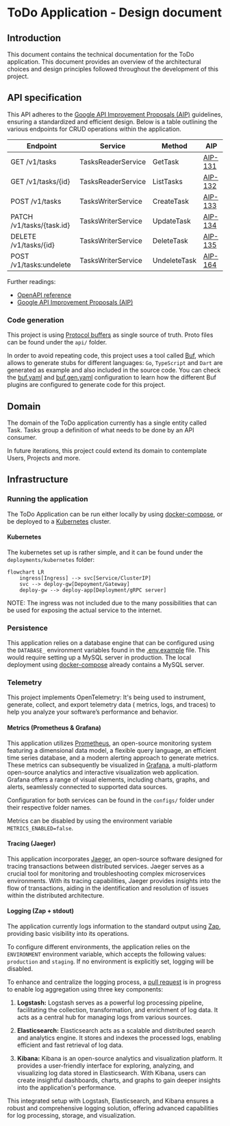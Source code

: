 # ToDo Application - Design document

## Introduction

This document contains the technical documentation for the ToDo application. This document provides an overview of the
architectural choices and design principles followed throughout the development of this project.

## API specification

This API adheres to the [Google API Improvement Proposals (AIP)](https://google.aip.dev) guidelines, ensuring a
standardized and efficient design.
Below is a table outlining the various endpoints for CRUD operations within the application.

| Endpoint                  | Service            | Method       | AIP                                   |
|---------------------------|--------------------|--------------|---------------------------------------|
| GET /v1/tasks             | TasksReaderService | GetTask      | [AIP-131](https://google.aip.dev/131) |
| GET /v1/tasks/{id}        | TasksReaderService | ListTasks    | [AIP-132](https://google.aip.dev/132) |
| POST /v1/tasks            | TasksWriterService | CreateTask   | [AIP-133](https://google.aip.dev/133) |
| PATCH /v1/tasks/{task.id} | TasksWriterService | UpdateTask   | [AIP-134](https://google.aip.dev/134) |
| DELETE /v1/tasks/{id}     | TasksWriterService | DeleteTask   | [AIP-135](https://google.aip.dev/135) |
| POST /v1/tasks:undelete   | TasksWriterService | UndeleteTask | [AIP-164](https://google.aip.dev/164) |

Further readings:

- [OpenAPI reference](api/api.swagger.yaml)
- [Google API Improvement Proposals (AIP)](https://google.aip.dev)

### Code generation

This project is using [Protocol buffers](https://protobuf.dev/) as single source of truth. Proto files can be found under the `api/` folder.

In order to avoid repeating code, this project uses a tool called [Buf](https://buf.build/), which allows to generate stubs for different languages: `Go`, `TypeScript` and `Dart` are generated as example and also included in the source code. You can check the [buf.yaml](buf.yaml) and [buf.gen.yaml](buf.gen.yaml) configuration to learn how the different Buf plugins are configured to generate code for this project.

## Domain

The domain of the ToDo application currently has a single entity called Task. Tasks group a definition of what needs to
be done by an API consumer.

In future iterations, this project could extend its domain to contemplate Users, Projects and more.

## Infrastructure

### Running the application

The ToDo Application can be run either locally by using [docker-compose](deployments/local), or be deployed to
a [Kubernetes](deployments/kubernetes) cluster.

#### Kubernetes

The kubernetes set up is rather simple, and it can be found under the `deployments/kubernetes` folder:

```mermaid
flowchart LR
    ingress[Ingress] --> svc[Service/ClusterIP]
    svc --> deploy-gw[Depoyment/Gateway]
    deploy-gw --> deploy-app[Deployment/gRPC server]
```

NOTE: The ingress was not included due to the many possibilities that can be used for exposing the actual service to the internet.

### Persistence

This application relies on a database engine that can be configured using the `DATABASE_` environment variables found in
the [.env.example](.env.example) file. This would require setting up a MySQL server in production. The local deployment
using [docker-compose](deployments/local) already contains a MySQL server.

### Telemetry

This project implements OpenTelemetry: It's being used to instrument, generate, collect, and export telemetry data (
metrics, logs, and traces) to help you analyze your software’s performance and behavior.

#### Metrics (Prometheus & Grafana)

This application utilizes [Prometheus](https://prometheus.io/), an open-source monitoring system featuring a dimensional
data model, a flexible query language, an efficient time series database, and a modern alerting approach to generate
metrics. These metrics can subsequently be visualized in [Grafana](https://grafana.com/), a multi-platform open-source
analytics and interactive visualization web application. Grafana offers a range of visual elements, including charts,
graphs, and alerts, seamlessly connected to supported data sources.

Configuration for both services can be found in the `configs/` folder under their respective folder names.

Metrics can be disabled by using the environment variable `METRICS_ENABLED=false`.

#### Tracing (Jaeger)

This application incorporates [Jaeger](https://www.jaegertracing.io/), an open-source software designed for tracing
transactions between distributed services. Jaeger serves as a crucial tool for monitoring and troubleshooting complex
microservices environments. With its tracing capabilities, Jaeger provides insights into the flow of transactions,
aiding in the identification and resolution of issues within the distributed architecture.

#### Logging (Zap + stdout)

The application currently logs information to the standard output using [Zap](https://github.com/uber-go/zap), providing
basic visibility into its operations.

To configure different environments, the application relies on the `ENVIRONMENT` environment variable, which accepts the
following values: `production` and `staging`. If no environment is explicitly set, logging will be disabled.

To enhance and centralize the logging process, a [pull request](https://github.com/marcoshuck/todo/pull/52) is in
progress
to enable log aggregation using three key components:

1. **Logstash:** Logstash serves as a powerful log processing pipeline, facilitating the collection, transformation, and
   enrichment of log data. It acts as a central hub for managing logs from various sources.

2. **Elasticsearch:** Elasticsearch acts as a scalable and distributed search and analytics engine. It stores and
   indexes the processed logs, enabling efficient and fast retrieval of log data.

3. **Kibana:** Kibana is an open-source analytics and visualization platform. It provides a user-friendly interface for
   exploring, analyzing, and visualizing log data stored in Elasticsearch. With Kibana, users can create insightful
   dashboards, charts, and graphs to gain deeper insights into the application's performance.

This integrated setup with Logstash, Elasticsearch, and Kibana ensures a robust and comprehensive logging solution,
offering advanced capabilities for log processing, storage, and visualization.
